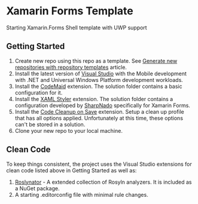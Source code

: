 # Xamarin Forms Template

Starting Xamarin.Forms Shell template with UWP support

## Getting Started

1. Create new repo using this repo as a template. See [Generate new repositories with repository templates](https://github.blog/2019-06-06-generate-new-repositories-with-repository-templates/) article.
1. Install the latest version of [Visual Studio](https://visualstudio.microsoft.com/) with the Mobile development with .NET and Universal Windows Platform development workloads.
1. Install the [CodeMaid](http://www.codemaid.net/) extension. The solution folder contains a basic configuration for it.
1. Install the [XAML Styler](https://github.com/Xavalon/XamlStyler) extension. The solution folder contains a configuration developed by [SharpNado](https://www.sharpnado.com/xamarin-forms-xamlstyler-config/) specifically for Xamarin Forms.
1. Install the [Code Cleanup on Save](https://github.com/madskristensen/CodeCleanupOnSave) extension. Setup a clean up profile that has all options applied. Unfortunately at this time, these options can't be stored in a solution.
1. Clone your new repo to your local machine.

## Clean Code

To keep things consistent, the project uses the Visual Studio extensions for clean code listed above in Getting Started as well as:

1. [Roslynator](https://github.com/JosefPihrt/Roslynator) - A extended collection of Rosyln analyzers.  It is included as a NuGet package.
1. A starting .editorconfig file with minimal rule changes.


